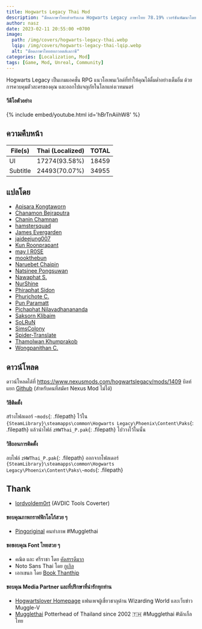 ```yaml
---
title: Hogwarts Legacy Thai Mod
description: "ม็อดภาษาไทยสำหรับเกม Hogwarts Legacy ภาษาไทย 78.19% เวอร์ชันพัฒนาโดยชุมชน"
author: nasz
date: 2023-02-11 20:55:00 +0700
image:
  path: /img/covers/hogwarts-legacy-thai.webp
  lqip: /img/covers/hogwarts-legacy-thai-lqip.webp
  alt: "ม็อดภาษาไทยฮอกวอตส์เลกาซี"
categories: [Localization, Mod]
tags: [Game, Mod, Unreal, Community]
---
```


Hogwarts Legacy เป็นเกมแอคชั่น RPG แนวโอเพนเวิลด์ที่ทำให้คุณได้ดื่มด่ำอย่างเต็มอิ่ม ด้วยการควบคุมตัวละครของคุณ และออกไปผจญภัยในโลกแห่งเวทมนตร์

#### วีดีโอตัวอย่าง

{% include embed/youtube.html id='hBrTnAiihW8' %}

## ความคืบหน้า

| File(s)  | Thai (Localized) | TOTAL |
| -------- | :--------------- | :---- |
| UI       | 17274(93.58%)    | 18459 |
| Subtitle | 24493(70.07%)    | 34955 |

## แปลโดย

- [Apisara Kongtaworn](https://www.facebook.com/Apisara.k43)
- [Chanamon Bejraputra](https://www.facebook.com/jan.chanamon)
- [Chanin Chamnan](https://www.facebook.com/chinznz.chamnan/)
- [hamstersquad](https://www.facebook.com/onehamstersquad/)
- [James Evergarden](https://www.facebook.com/profile.php?id=100003894496976)
- [jaideejung007](https://discuzthai.com/)
- [Kun Roonprapant](#)
- [may I R0SE](https://instagram.com/mamukyy?igshid=NDk5N2NlZjQ=)
- [mookthebun](https://www.twitch.tv/mookthebun)
- [Naruebet Chaipin](https://www.facebook.com/naruebet)
- [Natsinee Pongsuwan](https://www.facebook.com/nam.pongsuwan/)
- [Nawaphat S.](#)
- [NurShine](#)
- [Phiraphat Sidon](https://www.facebook.com/phiraphats/)
- [Phurichote C.](#)
- [Pun Paramatt](#)
- [Pichaphat Nilavadhanananda](https://www.facebook.com/oilfromnowherex)
- [Saksorn Klibaim](https://www.facebook.com/saksorn.glibaim)
- [SoLRuN](https://www.facebook.com/profile.php?id=100009724057464)
- [SimsColony](https://www.facebook.com/SimsColony)
- [Spider-Translate](https://www.facebook.com/SpiderTranslate)
- [Thamolwan Khumprakob](https://www.facebook.com/jobjab.khumprakob)
- [Wongpanithan C.](https://instagram.com/niitanc?igshid=NzAzN2Q1NTE=)

## ดาวน์โหลด

ดาวน์โหลดได้ที่ <https://www.nexusmods.com/hogwartslegacy/mods/1409>
บิลท์แยก [Github](https://github.com/Nasz/Hogwarts-Legacy-Thai-Localization-Mod) (สำหรับคนที่สมัคร Nexus Mod ไม่ได้)

#### วิธีติดตั้ง

สร้างโฟลเดอร์ `~mods`{: .filepath} ไว้ใน `{SteamLibrary}\steamapps\common\Hogwarts Legacy\Phoenix\Content\Paks`{: .filepath} แล้วนำไฟล์ `zHWThai_P.pak`{: .filepath} ไปวางใว้ในนั้น

#### วิธีถอนการติดตั้ง

ลบไฟล์ `zHWThai_P.pak`{: .filepath} ออกจากโฟลเดอร์ `{SteamLibrary}\steamapps\common\Hogwarts Legacy\Phoenix\Content\Paks\~mods`{: .filepath}

## Thank

- [lordvoldem0rt](https://github.com/lordvoldem0rt) (AVDIC Tools Coverter)

#### ขอบคุณภาพกราฟฟิกโลโก้สวย ๆ

- [Pingoriginal](https://www.facebook.com/pingpongoriginal) คนทำภาพ #Mugglethai

#### ขอขอบคุณ Font ไทยสวย ๆ

- คณิต และ ศรีราชา โดย [คัดสรรดีมาก](https://www.cadsondemak.com/)
- Noto Sans Thai โดย [กูเกิล](https://fonts.google.com/noto)
- เอกเขนก โดย [Book Thanthip](https://www.facebook.com/BookThanthip)

#### ขอบคุณ Media Partner และที่ปรึกษาที่น่ารักทุกท่าน

- [Hogwartslover Homepage](https://www.facebook.com/hogwartsloverhomepage)
  แฟนเพจผู้เชี่ยวชาญด้าน Wizarding World และเว็บข่าว Muggle-V
- [Mugglethai](https://www.facebook.com/mugglethai.mt)
  Potterhead of Thailand since 2002 🇹🇭 #Mugglethai #มักเกิ้ลไทย
